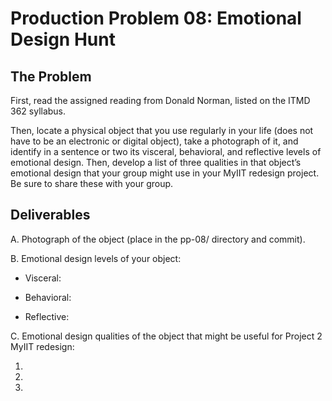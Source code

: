 # Production Problem 08: Emotional Design Hunt

## The Problem

First, read the assigned reading from Donald Norman, listed on the ITMD 362 syllabus.

Then, locate a physical object that you use regularly in your life (does not have to be an electronic or digital object), take a photograph of it, and identify in a sentence or two its visceral, behavioral, and reflective levels of emotional design. Then, develop a list of three qualities in that object’s emotional design that your group might use in your MyIIT redesign project. Be sure to share these with your group.

## Deliverables

A. Photograph of the object (place in the pp-08/ directory and commit).

B. Emotional design levels of your object:

* Visceral:

* Behavioral:

* Reflective:

C.  Emotional design qualities of the object that might be useful for Project 2 MyIIT redesign:

1.
2.
3.
